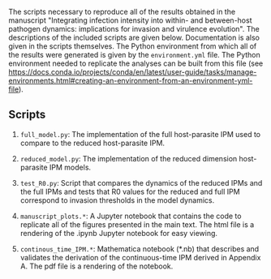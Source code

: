 The scripts necessary to reproduce all of the results obtained in the manuscript "Integrating infection intensity into within- and between-host pathogen dynamics: implications for invasion and virulence evolution".  The descriptions of the included scripts are given below.  Documentation is also given in the scripts themselves.  The Python environment from which all of the results were generated is given by the `environment.yml` file. The Python environment needed to replicate the analyses can be built from this file (see https://docs.conda.io/projects/conda/en/latest/user-guide/tasks/manage-environments.html#creating-an-environment-from-an-environment-yml-file).

## Scripts

1. `full_model.py`: The implementation of the full host-parasite IPM used to compare to the reduced host-parasite IPM.

2. `reduced_model.py`: The implementation of the reduced dimension host-parasite IPM models.

3. `test_R0.py`: Script that compares the dynamics of the reduced IPMs and the full IPMs and tests that R0 values for the reduced and full IPM correspond to invasion thresholds in the model dynamics.

4. `manuscript_plots.*`: A Jupyter notebook that contains the code to replicate all of the figures presented in the main text. The html file is a rendering of the .ipynb Jupyter notebook for easy viewing.

5. `continous_time_IPM.*`: Mathematica notebook (*.nb) that describes and validates the derivation of the continuous-time IPM derived in Appendix A.  The pdf file is a rendering of the notebook.